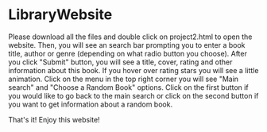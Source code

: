 # LibraryWebsite

Please download all the files and double click on project2.html to open the website. Then, you will see an search bar prompting you to enter a book title, author or genre (depending on what radio button you choose). 
After you click "Submit" button, you will see a title, cover, rating and other information about this book. 
If you hover over rating stars you will see a little animation. Click on the menu in the top right corner you will see "Main search" and "Choose a Random Book" options. 
Click on the first button if you would like to go back to the main search or click on the second button if you want to get information about a random book. 

That's it! Enjoy this website!
